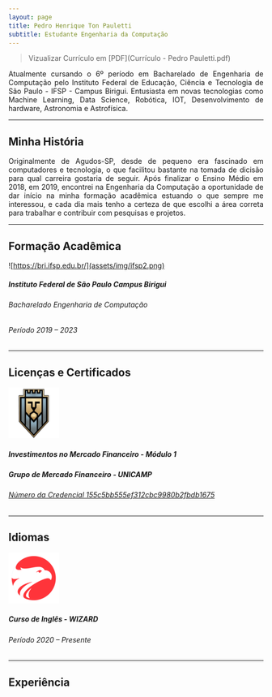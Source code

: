 ```yaml
---
layout: page
title: Pedro Henrique Ton Pauletti
subtitle: Estudante Engenharia da Computação
---
```


> Vizualizar Currículo em [PDF](Currículo - Pedro Pauletti.pdf)

<div style="text-align: justify"> Atualmente cursando o 6º período em Bacharelado de Engenharia de Computação pelo Instituto Federal de Educação, Ciência e Tecnologia de São Paulo - IFSP - Campus Birigui. Entusiasta em novas tecnologias como Machine Learning, Data Science, Robótica, IOT, Desenvolvimento de hardware, Astronomia e Astrofísica.
</div>

---

## Minha História
<div style="text-align: justify"> Originalmente de Agudos-SP, desde de pequeno era fascinado em computadores e tecnologia, o que facilitou bastante na tomada de dicisão para qual carreira gostaria de seguir. Após finalizar o Ensino Médio em 2018, em 2019, encontrei na Engenharia da Computação a oportunidade de dar início na minha formação acadêmica estuando o que sempre me interessou, e cada dia mais tenho a certeza de que escolhi a área correta para trabalhar e contribuir com pesquisas e projetos.</div>

---

## Formação Acadêmica

![https://bri.ifsp.edu.br/](assets/img/ifsp2.png)
##### Instituto Federal de São Paulo Campus Birigui
###### Bacharelado Engenharia de Computação
###### Período  2019 – 2023

---

## Licenças e Certificados

![GMF](assets/img/gmf.png)
##### Investimentos no Mercado Financeiro - Módulo 1
##### Grupo de Mercado Financeiro - UNICAMP
###### [Número da Credencial 155c5bb555ef312cbc9980b2fbdb1675](http://www.extecamp.unicamp.br/dac/validacert_resp_novo.asp?curso=ECO-1500&via=&ver=true&ofer=007&rg=50423690&id=443328&barra=155c5bb555ef312cbc9980b2fbdb1675)

---

## Idiomas 
![WIZARD](assets/img/wizard.png)
##### Curso de Inglês - WIZARD
###### Período  2020 – Presente

---

## Experiência
